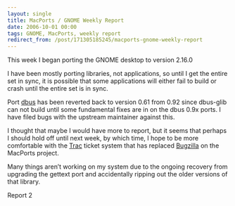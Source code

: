 ```yaml
---
layout: single
title: MacPorts / GNOME Weekly Report
date: 2006-10-01 00:00
tags: GNOME, MacPorts, weekly report
redirect_from: /post/171305185245/macports-gnome-weekly-report
---
```

This week I began porting the GNOME desktop to version 2.16.0

I have been mostly porting libraries, not applications, so until I get the entire set in sync, it is possible that some applications will either fail to build or crash until the entire set is in sync.

Port [dbus](http://dbus.freedesktop.org) has been reverted back to version 0.61 from 0.92 since dbus-glib can not build until some fundamental fixes are in on the dbus 0.9x ports. I have filed bugs with the upstream maintainer against this.

I thought that maybe I would have more to report, but it seems that perhaps I should hold off until next week, by which time, I hope to be more comfortable with the [Trac](http://trac.edgewall.com/) ticket system that has replaced [Bugzilla](http://www.bugzilla.org) on the MacPorts project.

Many things aren&rsquo;t working on my system due to the ongoing recovery from upgrading the gettext port and accidentally ripping out the older versions of that library.

Report 2
